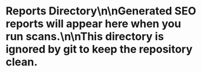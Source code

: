 # Reports Directory\n\nGenerated SEO reports will appear here when you run scans.\n\nThis directory is ignored by git to keep the repository clean.


